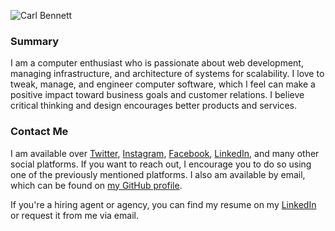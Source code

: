 ![Carl Bennett](https://s.gravatar.com/avatar/eccce39b148a7944aa80e57db8028351?s=150)

### Summary
I am a computer enthusiast who is passionate about web development, managing infrastructure, and architecture of systems for scalability. I love to tweak, manage, and engineer computer software, which I feel can make a positive impact toward business goals and customer relations. I believe critical thinking and design encourages better products and services.

### Contact Me
I am available over [Twitter](https://twitter.com/carllbennett), [Instagram](https://www.instagram.com/carllbennett), [Facebook](https://www.facebook.com/Jailout2000), [LinkedIn](https://linkedin.com/in/carllbennett), and many other social platforms. If you want to reach out, I encourage you to do so using one of the previously mentioned platforms. I also am available by email, which can be found on [my GitHub profile](https://github.com/carlbennett).

If you're a hiring agent or agency, you can find my resume on my [LinkedIn](https://linkedin.com/in/carllbennett) or request it from me via email.
